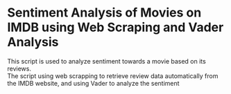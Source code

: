# Sentiment Analysis of Movies on IMDB using Web Scraping and Vader Analysis
This script is used to analyze sentiment towards a movie based on its reviews. \
The script using web scrapping to retrieve review data automatically from the IMDB website, and using Vader to analyze the sentiment
